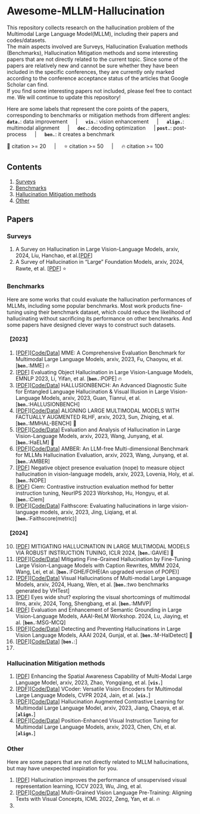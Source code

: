 # Awesome-MLLM-Hallucination
This repository collects research on the hallucination problem of the Multimodal Large Language Model(MLLM), including their papers and codes/datasets.  
The main aspects involved are Surveys, Hallucination Evaluation methods (Benchmarks), Hallucination Mitigation methods and some interesting papers that are not directly related to the current topic. Since some of the papers are relatively new and cannot be sure whether they have been included in the specific conferences, they are currently only marked according to the conference acceptance status of the articles that Google Scholar can find.  
If you find some interesting papers not included, please feel free to contact me. We will continue to update this repository!

Here are some labels that represent the core points of the papers, corresponding to benchmarks or mitigation methods from different angles:   
__`data.`__: data improvement &emsp; | &emsp; __`vis.`__: vision enhancement &emsp; | &emsp;
__`align.`__: multimodal alignment &emsp; | &emsp; __`dec.`__: decoding optimization &emsp; |
__`post.`__: post-process &emsp; | &emsp; __`ben.`__: it creates a benchmark  

:large_blue_diamond: citation >= 20 &emsp; | &emsp; :star: citation >= 50 &emsp; | &emsp; :fire: citation >= 100

## Contents  
1. [Surveys](#Surveys)
2. [Benchmarks](#Benchmarks)
3. [Hallucination Mitigation methods](#Hallucination-Mitigation-methods)
4. [Other](#Other)
   
## Papers
### Surveys
1. A Survey on Hallucination in Large Vision-Language Models, arxiv, 2024, Liu, Hanchao, et al.[[PDF](https://arxiv.org/pdf/2402.00253.pdf)]
2. A Survey of Hallucination in “Large” Foundation Models, arxiv, 2024, Rawte, et al. [[PDF](https://arxiv.org/pdf/2309.05922.pdf)] :star:

### Benchmarks
Here are some works that could evaluate the hallucination performances of MLLMs, including some popular benchmarks. Most work products fine-tuning using their benchmark dataset, which could reduce the likelihood of hallucinating without sacrificing its performance on other benchmarks. And some papers have designed clever ways to construct such datasets. 
#### 【2023】  
1. [[PDF](https://arxiv.org/pdf/2306.13394.pdf)][[Code/Data](https://github.com/BradyFU/Awesome-Multimodal-Large-Language-Models/tree/Evaluation)] MME: A Comprehensive Evaluation Benchmark for Multimodal Large Language Models, arxiv, 2023, Fu, Chaoyou, et al.   [__`ben.`__:MME] :fire: 
2. [[PDF](https://arxiv.org/pdf/2305.10355.pdf)] Evaluating Object Hallucination in Large Vision-Language Models, EMNLP 2023, Li, Yifan, et al. [__`ben.`__:POPE] :fire: 
3. [[PDF](https://www.researchgate.net/profile/Fuxiao-Liu-2/publication/376072740_HALLUSIONBENCH_An_Advanced_Diagnostic_Suite_for_Entangled_Language_Hallucination_Visual_Illusion_in_Large_Vision-Language_Models/links/6568af0e3fa26f66f43abf17/HALLUSIONBENCH-An-Advanced-Diagnostic-Suite-for-Entangled-Language-Hallucination-Visual-Illusion-in-Large-Vision-Language-Models.pdf)][[Code/Data](https://drive.google.com/drive/folders/1C_IA5rx_Hm67TYpdNf3TL5VlM30TLGRQ)] HALLUSIONBENCH: An Advanced Diagnostic Suite for Entangled Language Hallucination & Visual Illusion in Large Vision-Language Models, arxiv, 2023, Guan, Tianrui, et al.  [__`ben.`__:HALLUSIONBENCH]
4. [[PDF](https://arxiv.org/pdf/2309.14525.pdf)][[Code/Data](https://llava-rlhf.github.io.)] ALIGNING LARGE MULTIMODAL MODELS WITH FACTUALLY AUGMENTED RLHF, arxiv, 2023, Sun, Zhiqing, et al.   [__`ben.`__:MMHAL-BENCH] :large_blue_diamond:
5. [[PDF](https://arxiv.org/pdf/2308.15126.pdf)][[Code/Data](https://github.com/junyangwang0410/HaELM)] Evaluation and Analysis of Hallucination in Large Vision-Language Models, arxiv, 2023, Wang, Junyang, et al.   [__`ben.`__:HaELM] :large_blue_diamond:
6. [[PDF](https://arxiv.org/pdf/2311.07397v2.pdf)][[Code/Data](https://github.com/junyangwang0410/AMBER)] AMBER: An LLM-free Multi-dimensional Benchmark for MLLMs Hallucination Evaluation, arxiv, 2023, Wang, Junyang, et al.   [__`ben.`__:AMBER]
7. [[PDF](https://arxiv.org/pdf/2310.05338.pdf)] Negative object presence evaluation (nope) to measure object hallucination in vision-language models, arxiv, 2023, Lovenia, Holy, et al.   [__`ben.`__:NOPE]
8. [[PDF](https://arxiv.org/pdf/2309.02301.pdf)] Ciem: Contrastive instruction evaluation method for better instruction tuning, NeurIPS 2023 Workshop, Hu, Hongyu, et al.   [__`ben.`__:Ciem]
9. [[PDF](https://arxiv.org/pdf/2311.01477.pdf)][[Code/Data](https://github.com/bcdnlp/FAITHSCORE)] Faithscore: Evaluating hallucinations in large vision-language models, arxiv, 2023, Jing, Liqiang, et al.   [__`ben.`__:Faithscore(metric)]   
#### 【2024】   
10. [[PDF](https://openreview.net/pdf?id=J44HfH4JCg)] MITIGATING HALLUCINATION IN LARGE MULTIMODAL MODELS VIA ROBUST INSTRUCTION TUNING, ICLR 2024,    [__`ben.`__:GAVIE] :large_blue_diamond:
11. [[PDF](https://arxiv.org/pdf/2312.01701v1.pdf)][[Code/Data](https://github.com/Anonymousanoy/FOHE)] Mitigating Fine-Grained Hallucination by Fine-Tuning Large Vision-Language Models with Caption Rewrites, MMM 2024, Wang, Lei, et al.   [__`ben.`__:FGHE/FOHE(An upgraded version of POPE)]
12. [[PDF](https://arxiv.org/pdf/2402.14683.pdf)][[Code/Data](https://github.com/wenhuang2000/VHTest)] Visual Hallucinations of Multi-modal Large Language Models, arxiv, 2024, Huang, Wen, et al.    [__`ben.`__:two benchmarks generated by VHTest]
13. [[PDF](https://arxiv.org/pdf/2401.06209.pdf)] Eyes wide shut? exploring the visual shortcomings of multimodal llms, arxiv, 2024, Tong, Shengbang, et al.   [__`ben.`__:MMVP]
14. [[PDF](https://www.cs.emory.edu/~jyang71/files/lvlm-workshop.pdf)] Evaluation and Enhancement of Semantic Grounding in Large Vision-Language Models, AAAI-ReLM Workshop. 2024, Lu, Jiaying, et al.   [__`ben.`__:MSG-MCQ]
15. [[PDF](https://arxiv.org/pdf/2308.06394.pdf)][[Code/Data](https://github.com/hendryx-scale/mhal-detect)] Detecting and Preventing Hallucinations in Large Vision Language Models, AAAI 2024, Gunjal, et al.   [__`ben.`__:M-HalDetect] :large_blue_diamond:
16. [[PDF]()][[Code/Data]()]   [__`ben.`__:]
17. 



### Hallucination Mitigation methods 
1. [[PDF](https://arxiv.org/pdf/2310.20357.pdf)] Enhancing the Spatial Awareness Capability of Multi-Modal Large Language Model, arxiv, 2023, Zhao, Yongqiang, et al.   [__`vis.`__]
2. [[PDF](https://arxiv.org/pdf/2312.14233.pdf)][[Code/Data](https://github.com/SHI-Labs/VCoder)] VCoder: Versatile Vision Encoders for Multimodal Large Language Models, CVPR 2024, Jain, et al.   [__`vis.`__]
3. [[PDF](https://arxiv.org/pdf/2312.06968v3.pdf)][[Code/Data](https://github.com/X-PLUG/mPLUG-HalOwl/tree/main/hacl)] Hallucination Augmented Contrastive Learning for Multimodal Large Language Model, arxiv, 2023, Jiang, Chaoya, et al.   [__`align.`__]
4. [[PDF]()][[Code/Data]()] Position-Enhanced Visual Instruction Tuning for Multimodal Large Language Models, arxiv, 2023, Chen, Chi, et al.   [__`align.`__]

### Other
Here are some papers that are not directly related to MLLM hallucinations, but may have unexpected inspiration for you.
1. [[PDF](https://openaccess.thecvf.com/content/ICCV2023/papers/Wu_Hallucination_Improves_the_Performance_of_Unsupervised_Visual_Representation_Learning_ICCV_2023_paper.pdf)] Hallucination improves the performance of unsupervised visual representation learning, ICCV 2023, Wu, Jing, et al.  
2. [[PDF](https://arxiv.org/pdf/2111.08276.pdf)][[Code/Data](https://github.com/zengyan-97/X-VLM)] Multi-Grained Vision Language Pre-Training: Aligning Texts with Visual Concepts, ICML 2022, Zeng, Yan, et al. :fire:
3. 


